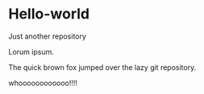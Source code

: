 # Hello-world
Just another repository

Lorum ipsum.


The quick brown fox jumped over the lazy git repository.

whoooooooooooo!!!!
